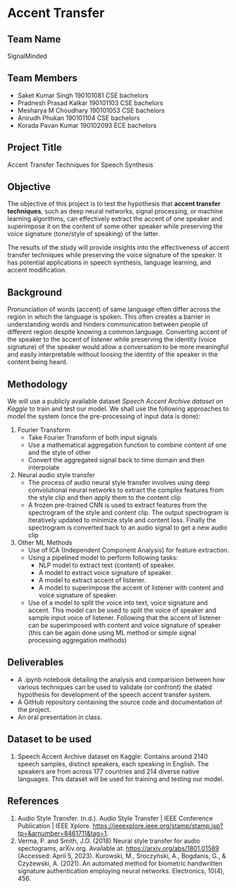 # Accent Transfer

## Team Name
SignalMinded

## Team Members
* Saket Kumar Singh 190101081 CSE bachelors
* Pradnesh Prasad Kalkar 190101103 CSE bachelors
* Mesharya M Choudhary 190101053 CSE bachelors
* Anirudh Phukan 190101104 CSE bachelors
* Korada Pavan Kumar 190102093 ECE bachelors

## Project Title
Accent Transfer Techniques for Speech Synthesis

## Objective
The objective of this project is to test the hypothesis that **accent transfer techniques**, such as deep neural networks, signal processing, or machine learning algorithms, can effectively extract the accent of one speaker and superimpose it on the content of some other speaker while preserving the voice signature (tone/style of speaking) of the latter.

The results of the study will provide insights into the effectiveness of accent transfer techniques while preserving the voice signature of the speaker. It has potential applications in speech synthesis, language learning, and accent modification.

## Background
Pronunciation of words (accent) of same language often differ across the region in which the language is spoken. This often creates a barrier in understanding words and hinders communication between people of different region despite knowing a common language. Converting accent of the speaker to the accent of listener while preserving the identity (voice signature) of the speaker would allow a conversation to be more meaningful and easily interpretable without loosing the identity of the speaker in the content being heard.

## Methodology
We will use a publicly available dataset _Speech Accent Archive dataset on Kaggle_ to train and test our model.
We shall use the following approaches to model the system (once the pre-processing of input data is done):

1. Fourier Transform
    * Take Fourier Transform of both input signals
    * Use a mathematical aggregation function to combine content of one and the style of other
    * Convert the aggregated signal back to time domain and then interpolate
2. Neural audio style transfer
    * The process of audio neural style transfer involves using deep convolutional neural networks to extract the complex features from the style clip and then apply them to the content clip
    * A frozen pre-trained CNN is used to extract features from the spectrogram of the style and content clip. The output spectrogram is iteratively updated to minimize style and content loss. Finally the spectrogram is converted back to an audio signal to get a new audio clip
3. Other ML Methods
    * Use of ICA (Independent Component Analysis) for feature extraction.
    * Using a pipelined model to perform following tasks:
        * NLP model to extract text (content) of speaker.
        * A model to extract voice signature of speaker.
        * A model to extract accent of listener.
        * A model to superimpose the accent of listener with content and voice signature of speaker.
    * Use of a model to split the voice into text, voice signature and accent. This model can be used to split the voice of speaker and sample input voice of listener. Following that the accent of listener can be superimposed with content and voice signature of speaker (this can be again done using ML method or simple signal processing aggregation methods)


## Deliverables
* A .ipynb notebook detailing the analysis and comparision between how various techniques can be used to validate (or confront) the stated hypothesis for development of the speech accent transfer system.
* A GitHub repository containing the source code and documentation of the project.
* An oral presentation in class.

## Dataset to be used
1. Speech Accent Archive dataset on Kaggle: Contains around 2140 speech samples, distinct speakers, each speaking in English. The speakers are from across 177 countries and 214 diverse native languages. This dataset will be used for training and testing our model.

## References
1. Audio Style Transfer. (n.d.). Audio Style Transfer | IEEE Conference Publication | IEEE Xplore. https://ieeexplore.ieee.org/stamp/stamp.jsp?tp=&arnumber=8461711&tag=1.
2. Verma, P. and Smith, J.O. (2018) Neural style transfer for audio spectograms, arXiv.org. Available at: https://arxiv.org/abs/1801.01589 (Accessed: April 5, 2023). Kurowski, M., Sroczyński, A., Bogdanis, G., & Czyżewski, A. (2021). An automated method for biometric handwritten signature authentication employing neural networks. Electronics, 10(4), 456.